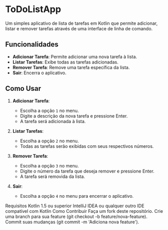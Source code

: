 # ToDoListApp

Um simples aplicativo de lista de tarefas em Kotlin que permite adicionar, listar e remover tarefas através de uma interface de linha de comando.

## Funcionalidades

- **Adicionar Tarefa**: Permite adicionar uma nova tarefa à lista.
- **Listar Tarefas**: Exibe todas as tarefas adicionadas.
- **Remover Tarefa**: Remove uma tarefa específica da lista.
- **Sair**: Encerra o aplicativo.

## Como Usar

1. **Adicionar Tarefa**:
   - Escolha a opção `1` no menu.
   - Digite a descrição da nova tarefa e pressione Enter.
   - A tarefa será adicionada à lista.

2. **Listar Tarefas**:
   - Escolha a opção `2` no menu.
   - Todas as tarefas serão exibidas com seus respectivos números.

3. **Remover Tarefa**:
   - Escolha a opção `3` no menu.
   - Digite o número da tarefa que deseja remover e pressione Enter.
   - A tarefa será removida da lista.

4. **Sair**:
   - Escolha a opção `4` no menu para encerrar o aplicativo.

Requisitos
Kotlin 1.5 ou superior
IntelliJ IDEA ou qualquer outro IDE compatível com Kotlin
Como Contribuir
Faça um fork deste repositório.
Crie uma branch para sua feature (git checkout -b feature/nova-feature).
Commit suas mudanças (git commit -m 'Adiciona nova feature').

